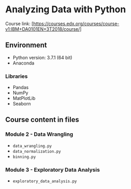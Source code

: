 # Analyzing Data with Python

Course link: [https://courses.edx.org/courses/course-v1:IBM+DA0101EN+3T2018/course/]

## Environment

-   Python version: 3.7.1 (64 bit)
-   Anaconda

### Libraries

-   Pandas
-   NumPy
-   MatPlotLib
-   Seaborn

## Course content in files

### Module 2 - Data Wrangling

- `data_wrangling.py`
- `data_normalization.py`
- `binning.py`

### Module 3 - Exploratory Data Analysis

- `exploratory_data_analysis.py`